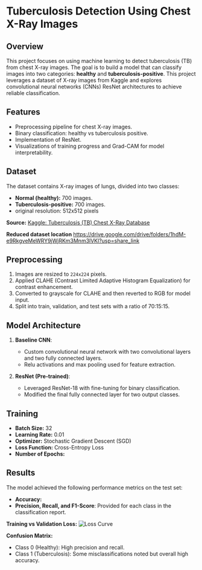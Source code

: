# Tuberculosis Detection Using Chest X-Ray Images

## Overview
This project focuses on using machine learning to detect tuberculosis (TB) from chest X-ray images. The goal is to build a model that can classify images into two categories: **healthy** and **tuberculosis-positive**. This project leverages a dataset of X-ray images from Kaggle and explores convolutional neural networks (CNNs) ResNet architectures to achieve reliable classification.

## Features
- Preprocessing pipeline for chest X-ray images.
- Binary classification: healthy vs tuberculosis positive.
- Implementation of ResNet.
- Visualizations of training progress and Grad-CAM for model interpretability.

## Dataset
The dataset contains X-ray images of lungs, divided into two classes:
- **Normal (healthy):** 700 images.
- **Tuberculosis-positive:** 700 images.
- original resolution: 512x512 pixels
  
**Source:** [Kaggle: Tuberculosis (TB) Chest X-Ray Database](https://www.kaggle.com/)

**Reduced dataset location**
https://drive.google.com/drive/folders/1hdM-e9RkgveMeWRY9jWjRKm3Mnm3lVKl?usp=share_link

## Preprocessing
1. Images are resized to `224x224` pixels.
2. Applied CLAHE (Contrast Limited Adaptive Histogram Equalization) for contrast enhancement.
3. Converted to grayscale for CLAHE and then reverted to RGB for model input.
4. Split into train, validation, and test sets with a ratio of 70:15:15.

## Model Architecture
1. **Baseline CNN**:
   - Custom convolutional neural network with two convolutional layers and two fully connected layers.
   - Relu activations and max pooling used for feature extraction.

2. **ResNet (Pre-trained)**:
   - Leveraged ResNet-18 with fine-tuning for binary classification.
   - Modified the final fully connected layer for two output classes.

## Training
- **Batch Size:** 32
- **Learning Rate:** 0.01
- **Optimizer:** Stochastic Gradient Descent (SGD)
- **Loss Function:** Cross-Entropy Loss
- **Number of Epochs:** 

## Results
The model achieved the following performance metrics on the test set:
- **Accuracy:**
- **Precision, Recall, and F1-Score**: Provided for each class in the classification report.

**Training vs Validation Loss:**
![Loss Curve](path-to-your-loss-curve-image)

**Confusion Matrix:**
- Class 0 (Healthy): High precision and recall.
- Class 1 (Tuberculosis): Some misclassifications noted but overall high accuracy.

